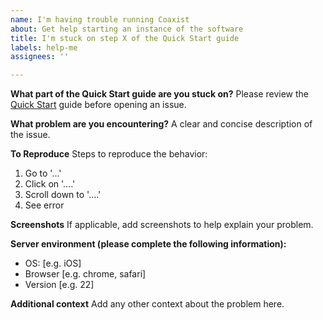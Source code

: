 ```yaml
---
name: I'm having trouble running Coaxist
about: Get help starting an instance of the software
title: I'm stuck on step X of the Quick Start guide
labels: help-me
assignees: ''

---
```


**What part of the Quick Start guide are you stuck on?**
Please review the [Quick Start](docs/quick-start.md) guide before opening an issue.

**What problem are you encountering?**
A clear and concise description of the issue.

**To Reproduce**
Steps to reproduce the behavior:
1. Go to '...'
2. Click on '....'
3. Scroll down to '....'
4. See error

**Screenshots**
If applicable, add screenshots to help explain your problem.

**Server environment (please complete the following information):**
 - OS: [e.g. iOS]
 - Browser [e.g. chrome, safari]
 - Version [e.g. 22]

**Additional context**
Add any other context about the problem here.
